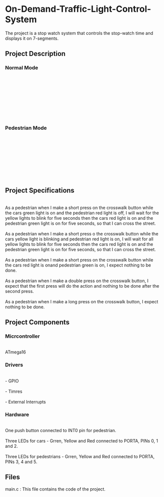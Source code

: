 <h1>On-Demand-Traffic-Light-Control-System</h1>
  <p>The project is a stop watch system that controls the stop-watch time and displays it on 7-segments.</p>
  <h2>Project Description</h2>
    <h3>Normal Mode</h3>
      <p>
       <br></br>
       <br></br>
       <br></br>
       <br></br>
      </p>
    <h3>Pedestrian Mode</h3>
      <p>
       <br></br>
       <br></br>
       <br></br>
       <br></br>
      </p>
  <h2>Project Specifications</h2>
    <p>
     <br>As a pedestrian when I make a short press on the crosswalk button while the cars green light is on and the pedestrian red light is off, I will wait for the            yellow lights to blink for five seconds then the cars red light is on and the pedestrian green light is on for five seconds, so that I can cross the street.        </br>
     <br>As a pedestrian when I make a short press o the crosswalk button while the cars yellow light is blinking and pedestrian red light is on, I will wait for all            yellow lights to blink for five seconds then the cars red light is on and the pedestrian green light is on for five seconds, so that I can cross the street.        </br>
     <br>As a pedestrian when I make a short press on the crosswalk button while the cars red light is onand pedestrian green is on, I expect nothing to be done.</br>
     <br>As a pedestrian when I make a double press on the crosswalk button, I expect that the first press will do the action and nothing to be done after the second            press.
     </br>
     <br>As a pedestrian when I make a long press on the crosswalk button, I expect nothing to be done.</br>
    </p>
  <h2>Project Components</h2>
    <h3>Micrcontroller</h3>
      <p>
       <br>ATmega16</br>
      </p>
    <h3>Drivers</h3>
      <p>
       <br>- GPIO</br>
       <br>- Timres</br>
       <br>- External Interrupts</br>
      </p>
    <h3>Hardware</h3>
      <p>
       <br>One push button connected to INT0 pin for pedestrian.</br>
       <br>Three LEDs for cars - Grren, Yellow and Red connected to PORTA, PINs 0, 1 and 2.</br>
       <br>Three LEDs for pedestrians - Grren, Yellow and Red connected to PORTA, PINs 3, 4 and 5.</br>
      </p>
  <h2>Files</h2>
    <p>main.c : This file contains the code of the project.</p>
